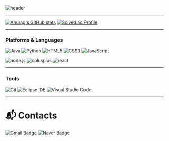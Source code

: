 ![header](https://capsule-render.vercel.app/api?type=wave&color=gradient&height=300&section=header&text=Hi%20👋,I'm%20jihwan&fontSize=60)
<hr>

[![Anurag's GitHub stats](https://github-readme-stats.vercel.app/api?username=dlawlghks&show_icons=true)](https://github.com/anuraghazra/github-readme-stats)
[![Solved.ac Profile](http://mazassumnida.wtf/api/v2/generate_badge?boj=ikiuwlghks)](https://solved.ac/백준아이디/)
<hr>

### Platforms & Languages
![Java](https://img.shields.io/badge/Java-007396.svg?&style=for-the-badge&logo=Java&logoColor=white)
![Python](https://img.shields.io/badge/Python-3776AB.svg?&style=for-the-badge&logo=Python&logoColor=white)
![HTML5](https://img.shields.io/badge/HTML5-E34F26.svg?&style=for-the-badge&logo=HTML5&logoColor=white)
![CSS3](https://img.shields.io/badge/CSS3-1572B6.svg?&style=for-the-badge&logo=CSS3&logoColor=white)
![JavaScript](https://img.shields.io/badge/JavaScript-F7DF1E.svg?&style=for-the-badge&logo=JavaScript&logoColor=white)

![node.js](https://img.shields.io/badge/node.js-339933.svg?&style=for-the-badge&logo=node.js&logoColor=white)
![cplusplus](https://img.shields.io/badge/cplusplus-00599C.svg?&style=for-the-badge&logo=cplusplus&logoColor=white)
![react](https://img.shields.io/badge/react-61DAFB.svg?&style=for-the-badge&logo=react&logoColor=white)
<hr>

### Tools
![Git](https://img.shields.io/badge/Git-F05032.svg?&style=for-the-badge&logo=Git&logoColor=white)
![Eclipse IDE](https://img.shields.io/badge/Eclipse%20IDE-2C2255.svg?&style=for-the-badge&logo=Eclipse%20IDE&logoColor=white)
![Visual Studio Code](https://img.shields.io/badge/Visual%20Studio%20Code-007ACC.svg?&style=for-the-badge&logo=Visual%20Studio%20Code&logoColor=white)
<hr>

# :mailbox_with_mail: Contacts
[![Gmail Badge](https://img.shields.io/badge/Gmail-d14836?style=flat-square&logo=Gmail&logoColor=white&link=mailto:kimsh1691@gmail.com)](mailto:iki147264@gmail.com)
[![Naver Badge](https://img.shields.io/badge/Naver-03C75A?style=flat-square&logo=Naver&logoColor=white&link=mailto:rlatngus1691@naver.com)](mailto:ikuwlghks@naver.com)



